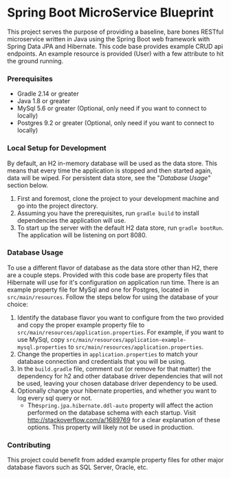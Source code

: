 Spring Boot MicroService Blueprint
=============================

This project serves the purpose of providing a baseline, bare bones RESTful microservice written in Java using the Spring Boot web framework with Spring Data JPA and Hibernate. This code base provides example CRUD api endpoints. An example resource is provided (User) with a few attribute to hit the ground running. 

### Prerequisites
* Gradle 2.14 or greater
* Java 1.8 or greater
* MySql 5.6 or greater (Optional, only need if you want to connect to locally)
* Postgres 9.2 or greater (Optional, only need if you want to connect to locally)

### Local Setup for Development
By default, an H2 in-memory database will be used as the data store. This means that every time the application is stopped and then started again, data will be wiped. For persistent data store, see the "*Database Usage*" section below.

1. First and foremost, clone the project to your development machine and go into the project directory.
2. Assuming you have the prerequisites, run `gradle build` to install dependencies the application will use.
3. To start up the server with the default H2 data store, run `gradle bootRun`. The application will be listening on port 8080.

### Database Usage
To use a different flavor of database as the data store other than H2, there are a couple steps. Provided with this code base are property files that Hibernate will use for it's configuration on application run time. There is an example property file for MySql and one for Postgres, located in `src/main/resources`. Follow the steps below for using the database of your choice:

1. Identify the database flavor you want to configure from the two provided and copy the proper example property file to `src/main/resources/application.properties`. For example, if you want to use MySql, copy `src/main/resources/application-example-mysql.properties` to `src/main/resources/application.properties`.
2. Change the properties in `application.properties` to match your database connection and credentials that you will be using.
3. In the `build.gradle` file, comment out (or remove for that matter) the dependency for h2 and other database driver dependencies that will not be used, leaving your chosen database driver dependency to be used.
4. Optionally change your hibernate properties, and whether you want to log every sql query or not.
	* The`spring.jpa.hibernate.ddl-auto` property will affect the action performed on the database schema with each startup. Visit http://stackoverflow.com/a/1689769 for a clear explanation of these options. This property will likely not be used in production.

### Contributing
This project could benefit from added example property files for other major database flavors such as SQL Server, Oracle, etc.
